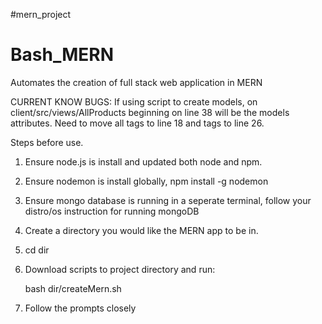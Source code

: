 #mern_project
# Bash_MERN
Automates the creation of  full stack web application in MERN

CURRENT KNOW BUGS:  If using script to create models, on client/src/views/AllProducts beginning on line 38 will be the models attributes. Need to move all <th></th> tags to line 18 and <td></td> tags to line 26.

Steps before use. 

1. Ensure node.js is install and updated both node and npm.
2. Ensure nodemon is install globally, npm install -g nodemon
3. Ensure mongo database is running in a seperate terminal, follow your distro/os instruction for running mongoDB
4. Create a directory you would like the MERN app to be in.
5. cd dir
6. Download scripts to project directory and run:
     
    bash dir/createMern.sh
7. Follow the prompts closely
